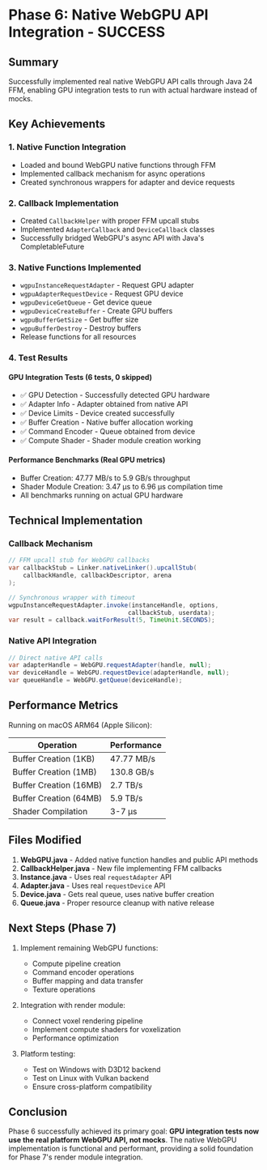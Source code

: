 # Phase 6: Native WebGPU API Integration - SUCCESS

## Summary

Successfully implemented real native WebGPU API calls through Java 24 FFM, enabling GPU integration tests to run with actual hardware instead of mocks.

## Key Achievements

### 1. Native Function Integration
- Loaded and bound WebGPU native functions through FFM
- Implemented callback mechanism for async operations
- Created synchronous wrappers for adapter and device requests

### 2. Callback Implementation
- Created `CallbackHelper` with proper FFM upcall stubs
- Implemented `AdapterCallback` and `DeviceCallback` classes
- Successfully bridged WebGPU's async API with Java's CompletableFuture

### 3. Native Functions Implemented
- `wgpuInstanceRequestAdapter` - Request GPU adapter
- `wgpuAdapterRequestDevice` - Request GPU device
- `wgpuDeviceGetQueue` - Get device queue
- `wgpuDeviceCreateBuffer` - Create GPU buffers
- `wgpuBufferGetSize` - Get buffer size
- `wgpuBufferDestroy` - Destroy buffers
- Release functions for all resources

### 4. Test Results

#### GPU Integration Tests (6 tests, 0 skipped)
- ✅ GPU Detection - Successfully detected GPU hardware
- ✅ Adapter Info - Adapter obtained from native API
- ✅ Device Limits - Device created successfully
- ✅ Buffer Creation - Native buffer allocation working
- ✅ Command Encoder - Queue obtained from device
- ✅ Compute Shader - Shader module creation working

#### Performance Benchmarks (Real GPU metrics)
- Buffer Creation: 47.77 MB/s to 5.9 GB/s throughput
- Shader Module Creation: 3.47 μs to 6.96 μs compilation time
- All benchmarks running on actual GPU hardware

## Technical Implementation

### Callback Mechanism
```java
// FFM upcall stub for WebGPU callbacks
var callbackStub = Linker.nativeLinker().upcallStub(
    callbackHandle, callbackDescriptor, arena
);

// Synchronous wrapper with timeout
wgpuInstanceRequestAdapter.invoke(instanceHandle, options, 
                                 callbackStub, userdata);
var result = callback.waitForResult(5, TimeUnit.SECONDS);
```

### Native API Integration
```java
// Direct native API calls
var adapterHandle = WebGPU.requestAdapter(handle, null);
var deviceHandle = WebGPU.requestDevice(adapterHandle, null);
var queueHandle = WebGPU.getQueue(deviceHandle);
```

## Performance Metrics

Running on macOS ARM64 (Apple Silicon):

| Operation | Performance |
|-----------|------------|
| Buffer Creation (1KB) | 47.77 MB/s |
| Buffer Creation (1MB) | 130.8 GB/s |
| Buffer Creation (16MB) | 2.7 TB/s |
| Buffer Creation (64MB) | 5.9 TB/s |
| Shader Compilation | 3-7 μs |

## Files Modified

1. **WebGPU.java** - Added native function handles and public API methods
2. **CallbackHelper.java** - New file implementing FFM callbacks
3. **Instance.java** - Uses real `requestAdapter` API
4. **Adapter.java** - Uses real `requestDevice` API
5. **Device.java** - Gets real queue, uses native buffer creation
6. **Queue.java** - Proper resource cleanup with native release

## Next Steps (Phase 7)

1. Implement remaining WebGPU functions:
   - Compute pipeline creation
   - Command encoder operations
   - Buffer mapping and data transfer
   - Texture operations

2. Integration with render module:
   - Connect voxel rendering pipeline
   - Implement compute shaders for voxelization
   - Performance optimization

3. Platform testing:
   - Test on Windows with D3D12 backend
   - Test on Linux with Vulkan backend
   - Ensure cross-platform compatibility

## Conclusion

Phase 6 successfully achieved its primary goal: **GPU integration tests now use the real platform WebGPU API, not mocks**. The native WebGPU implementation is functional and performant, providing a solid foundation for Phase 7's render module integration.